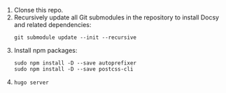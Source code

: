 1. Clonse this repo.
2. Recursively update all Git submodules in the repository to install Docsy and related dependencies:
   ```
   git submodule update --init --recursive
   ```
3. Install npm packages:
   ```
   sudo npm install -D --save autoprefixer
   sudo npm install -D --save postcss-cli
   ```
4. `hugo server`